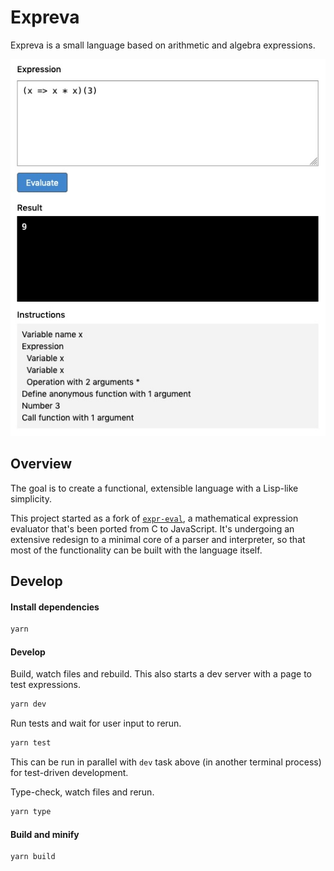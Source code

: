 # Expreva

Expreva is a small language based on arithmetic and algebra expressions.

![](screenshot.jpg)

## Overview

The goal is to create a functional, extensible language with a Lisp-like simplicity.

This project started as a fork of [`expr-eval`](https://github.com/silentmatt/expr-eval), a mathematical expression evaluator that's been ported from C to JavaScript.  It's undergoing an extensive redesign to a minimal core of a parser and interpreter, so that most of the functionality can be built with the language itself.

## Develop

#### Install dependencies

```sh
yarn
```

#### Develop

Build, watch files and rebuild. This also starts a dev server with a page to test expressions.

```sh
yarn dev
```

Run tests and wait for user input to rerun.

```sh
yarn test
```

This can be run in parallel with `dev` task above (in another terminal process) for test-driven development.

Type-check, watch files and rerun.

```sh
yarn type
```

#### Build and minify

```sh
yarn build
```
